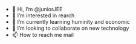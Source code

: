 - 👋 Hi, I’m @juniorJEE
- 👀 I’m interested in rearch
- 🌱 I’m currently learning huminity and economic
- 💞️ I’m looking to collaborate on new technology
- 📫 How to reach me mail

<!---
juniorJEE/juniorJEE is a ✨ special ✨ repository because its `README.md` (this file) appears on your GitHub profile.
You can click the Preview link to take a look at your changes.
--->
